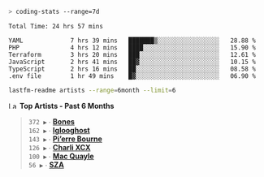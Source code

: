 ```zsh
> coding-stats --range=7d
```

<!--START_SECTION:waka-->

```text
Total Time: 24 hrs 57 mins

YAML             7 hrs 39 mins   ███████▒░░░░░░░░░░░░░░░░░   28.88 %
PHP              4 hrs 12 mins   ████░░░░░░░░░░░░░░░░░░░░░   15.90 %
Terraform        3 hrs 20 mins   ███░░░░░░░░░░░░░░░░░░░░░░   12.61 %
JavaScript       2 hrs 41 mins   ██▓░░░░░░░░░░░░░░░░░░░░░░   10.15 %
TypeScript       2 hrs 16 mins   ██░░░░░░░░░░░░░░░░░░░░░░░   08.58 %
.env file        1 hr 49 mins    █▓░░░░░░░░░░░░░░░░░░░░░░░   06.90 %
```

<!--END_SECTION:waka-->

```zsh
lastfm-readme artists --range=6month --limit=6
```

<!--START_LASTFM_ARTISTS:{"period": "6month", "rows": 6}-->
<a href="https://last.fm" target="_blank"><img src="https://user-images.githubusercontent.com/17434202/215290617-e793598d-d7c9-428f-9975-156db1ba89cc.svg" alt="Last.fm Logo" width="18" height="13"/></a> **Top Artists - Past 6 Months**

> `372 ▶️` ∙ **[Bones](https://www.last.fm/music/Bones)**<br/>
> `162 ▶️` ∙ **[Iglooghost](https://www.last.fm/music/Iglooghost)**<br/>
> `143 ▶️` ∙ **[Pi’erre Bourne](https://www.last.fm/music/Pi%E2%80%99erre+Bourne)**<br/>
> `126 ▶️` ∙ **[Charli XCX](https://www.last.fm/music/Charli+XCX)**<br/>
> `100 ▶️` ∙ **[Mac Quayle](https://www.last.fm/music/Mac+Quayle)**<br/>
> `56 ▶️` ∙ **[SZA](https://www.last.fm/music/SZA)**<br/>
<!--END_LASTFM_ARTISTS-->
